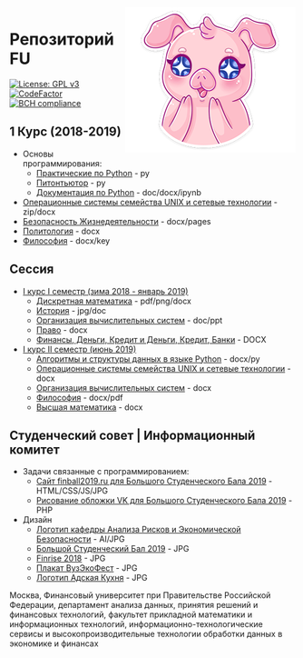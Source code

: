 <img src="./img/pig.png" align="right" />

# Репозиторий FU
[![License: GPL v3](https://img.shields.io/badge/License-GPL%20v3-blue.svg)](https://www.gnu.org/licenses/gpl-3.0)
[![CodeFactor](https://www.codefactor.io/repository/github/flymedllva/fu/badge)](https://www.codefactor.io/repository/github/flymedllva/fu)
[![BCH compliance](https://bettercodehub.com/edge/badge/FlymeDllVa/FU?branch=master)](https://bettercodehub.com/)	

## 1 Курс (2018-2019)
* Основы программирования:
	* [Практические по Python](https://github.com/FlymeDllVa/FU/tree/master/Course%20I/Python/Programs) - py
	* [Питонтьютор](https://github.com/FlymeDllVa/FU/tree/master/Course%20I/Python/pythontutor.ru) - py
	* [Документация по Python](https://github.com/FlymeDllVa/FU/tree/master/Course%20I/Python/Documentation) - doc/docx/ipynb
* [Операционные системы семейства UNIX и сетевые технологии](https://github.com/FlymeDllVa/FU/tree/master/Course%20I/UNIX) - zip/docx
* [Безопасность Жизнедеятельности](https://github.com/FlymeDllVa/FU/tree/master/Course%20I/Гуманитарные%20предметы/БЖД) - docx/pages
* [Политология](https://github.com/FlymeDllVa/FU/blob/master/Course%20I/Гуманитарные%20предметы/Политология%20:%20Гриднев%20Д.В%20ПИ18-1%202019%20Гражданское%20общество.docx) - docx
* [Философия](https://github.com/FlymeDllVa/FU/blob/master/Course%20I/Гуманитарные%20предметы/Философия) - docx/key

## Сессия
* [I курс I семестр (зима 2018 - январь 2019)](https://github.com/FlymeDllVa/FU/tree/master/Course%20I/Session%20I)
	* [Дискретная математика](https://github.com/FlymeDllVa/FU/tree/master/Course%20I/Session%20I/Дискретная%20математика) - pdf/png/docx
	* [История](https://github.com/FlymeDllVa/FU/tree/master/Course%20I/Session%20I/История) - jpg/doc
	* [Организация вычислительных систем](https://github.com/FlymeDllVa/FU/tree/master/Course%20I/Sessions/ОВС) - doc/ppt
	* [Право](https://github.com/FlymeDllVa/FU/tree/master/Course%20I/Session%20I/ОВС) - docx
	* [Финансы, Деньги, Кредит и Деньги, Кредит, Банки](https://github.com/FlymeDllVa/FU/tree/master/Course%20I/Session%20I/Финансы%2C%20Деньги%2C%20Кредит%20и%20Деньги%2C%20Кредит%2C%20Банки) - DOCX
* [I курс II семестр (июнь 2019)](https://github.com/FlymeDllVa/FU/tree/master/Course%20I/Session%20II)
	* [Алгоритмы и структуры данных в языке Python](https://github.com/FlymeDllVa/FU/tree/master/Course%20I/Session%20II/Python) - docx/py
	* [Операционные системы семейства UNIX и сетевые технологии](https://github.com/FlymeDllVa/FU/blob/master/Course%20I/Session%20II/Весь%20Unix.docx) - docx
	* [Организация вычислительных систем](https://github.com/FlymeDllVa/FU/blob/master/Course%20I/Session%20II/ОВС.docx) - docx
	* [Философия](https://github.com/FlymeDllVa/FU/tree/master/Course%20I/Session%20II/Философия) - docx/pdf
	* [Высшая математика](https://github.com/FlymeDllVa/FU/tree/master/Course%20I/Session%20II/Математика) - docx

## Студенческий совет | Информационный комитет
* Задачи связанные с программированием:
	* [Сайт finball2019.ru для Большого Студенческого Бала 2019](https://github.com/FlymeDllVa/FU/tree/master/SSt/Programming/finball2019.ru) - HTML/CSS/JS/JPG
	* [Рисование обложки VK для Большого Студенческого Бала 2019](https://github.com/FlymeDllVa/FU/tree/master/SSt/Programming/VK%20cover) - PHP
* Дизайн
	* [Логотип кафедры Анализа Рисков и Экономической Безопасности](https://github.com/FlymeDllVa/FU/tree/master/SSt/Design/Логотип%20Кафедры%20Анализа%20Рисков%20и%20Экономической%20Безопасности) - AI/JPG
	* [Большой Студенческий Бал 2019](https://github.com/FlymeDllVa/FU/tree/master/SSt/Design/Big%20Student%20Ball%202019) - JPG
	* [Finrise 2018](https://github.com/FlymeDllVa/FU/tree/master/SSt/Design/FINRISE%2001.12.18) - JPG
	* [Плакат ВузЭкоФест](https://github.com/FlymeDllVa/FU/tree/master/SSt/Design/Eco%20Fest%20Poster) - JPG
	* [Логотип Адская Кухня](https://github.com/FlymeDllVa/FU/tree/master/SSt/Design/Hell%20Kitchen) - JPG
 


Москва, Финансовый университет при Правительстве Российской Федерации, департамент анализа данных, принятия решений и финансовых технологий, факультет прикладной математики и информационных технологий, информационно-технологические сервисы и высокопроизводительные технологии обработки данных в экономике и финансах